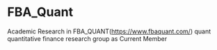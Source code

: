 # FBA_Quant

Academic Research in FBA_QUANT(https://www.fbaquant.com/) quant quantitative finance research group
as Current Member
